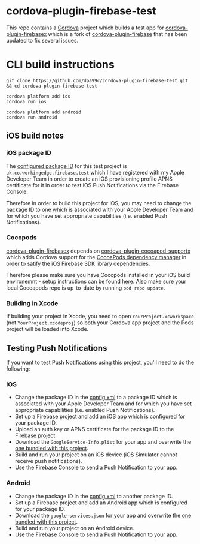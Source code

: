 cordova-plugin-firebase-test
============================

This repo contains a [Cordova](http://cordova.apache.org/) project which builds a test app for [cordova-plugin-firebasex](https://github.com/dpa99c/cordova-plugin-firebase) which is a fork of [cordova-plugin-firebase](https://github.com/arnesson/cordova-plugin-firebase) that has been updated to fix several issues.


# CLI build instructions

    git clone https://github.com/dpa99c/cordova-plugin-firebase-test.git && cd cordova-plugin-firebase-test
    
    cordova platform add ios
    cordova run ios
    
    cordova platform add android
    cordova run android
    
## iOS build notes

### iOS package ID
The [configured package ID](https://github.com/dpa99c/cordova-plugin-firebase-test/blob/master/config.xml#L2) for this test project is `uk.co.workingedge.firebase.test` which I have registered with my Apple Developer Team in order to create an iOS provisioning profile APNS certificate for it in order to test iOS Push Notifications via the Firebase Console.

Therefore in order to build this project for iOS, you may need to change the package ID to one which is associated with your Apple Developer Team and for which you have set appropriate capabilities (i.e. enabled Push Notifications). 

### Cocopods
[cordova-plugin-firebasex](https://github.com/dpa99c/cordova-plugin-firebase) depends on [cordova-plugin-cocoapod-supportx](https://github.com/dpa99c/cordova-plugin-cocoapods-support) which adds Cordova support for the [CocoaPods dependency manager]( https://cocoapods.org/) in order to satify the iOS Firebase SDK library dependencies.

Therefore please make sure you have Cocopods installed in your iOS build environemnt - setup instructions can be found [here](https://cocoapods.org/).
Also make sure your local Cocoapods repo is up-to-date by running `pod repo update`.

### Building in Xcode

If building your project in Xcode, you need to open `YourProject.xcworkspace` (not `YourProject.xcodeproj`) so both your Cordova app project and the Pods project will be loaded into Xcode.

## Testing Push Notifications
If you want to test Push Notifications using this project, you'll need to do the following:

### iOS
- Change the package ID in the [config.xml](https://github.com/dpa99c/cordova-plugin-firebase-test/blob/master/config.xml#L2) to a package ID which is associated with your Apple Developer Team and for which you have set appropriate capabilities (i.e. enabled Push Notifications).
- Set up a Firebase project and add an iOS app which is configured for your package ID.
- Upload an auth key or APNS certificate for the package ID to the Firebase project
- Download the `GoogleService-Info.plist` for your app and overwrite the [one bundled with this project](https://github.com/dpa99c/cordova-plugin-firebase-test/blob/master/www/GoogleService-Info.plist).
- Build and run your project on an iOS device (iOS Simulator cannot receive push notifications).
- Use the Firebase Console to send a Push Notification to your app.

### Android
- Change the package ID in the [config.xml](https://github.com/dpa99c/cordova-plugin-firebase-test/blob/master/config.xml#L2) to another package ID.
- Set up a Firebase project and add an Android app which is configured for your package ID.
- Download the `google-services.json` for your app and overwrite the [one bundled with this project](https://github.com/dpa99c/cordova-plugin-firebase-test/blob/master/www/google-services.json).
- Build and run your project on an Android device.
- Use the Firebase Console to send a Push Notification to your app.
